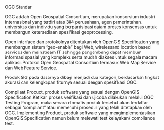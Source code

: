 OGC Standar

OGC adalah Open Geospatial Consortium, merupakan konsorsium industri internasional yang terdiri atas 384 perusahaan, agen pemerintahan, universitas dan individu yang berpartisipasi dalam proses konsensus untuk membangun ketersediaan spesifikasi geoprocessing.

Open interface dan protokolnya ditentukan oleh OpenGIS Specification yang membangun sistem “geo-enable” bagi Web, wirelessand location based services dan mainstream IT sehingga pengembang dapat membuat informasi spasial yang kompleks serta mudah diakses untuk segala macam aplikasi. Protokol Open Geospatial Consortium termasuk Web Map Service dan Web Feature Service.

Produk SIG pada dasarnya dibagi menjadi dua kategori, berdasarkan tingkat akurasi dan kelengkapan fiturnya sesuai dengan spesifikasi OGC.

Compliant Procuct, produk software yang sesuai dengan OpenGIS Specification.Ketikan proses verifikasi dan ujicoba dilakukan melalui OGC Testing Program, maka secara otomatis produk tersebut akan terdaftar sebagai “compliant” atau memenuhi prosedur yang telah ditetapkan oleh OGC.
Implementing Product, produk software yang mengimplementasikan OpenGIS Specification namun belum melewati test kelayakan/ compliance test.
